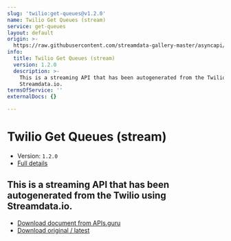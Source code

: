 ```yaml
---
slug: 'twilio:get-queues@v1.2.0'
name: Twilio Get Queues (stream)
service: get-queues
layout: default
origin: >-
  https://raw.githubusercontent.com/streamdata-gallery-master/asyncapi/master/_listings/twilio/twilio-get-queues-stream-async.md
info:
  title: Twilio Get Queues (stream)
  version: 1.2.0
  description: >-
    This is a streaming API that has been autogenerated from the Twilio using
    Streamdata.io.
termsOfService: ''
externalDocs: {}

---
```

# Twilio Get Queues (stream)

* Version: `1.2.0`
* [Full details](../html/twilio:get-queues@v1.2.0.html)



## This is a streaming API that has been autogenerated from the Twilio using Streamdata.io.



* [Download document from APIs.guru](https://raw.githubusercontent.com/APIs-guru/asyncapi-directory/master/docs/APIs/twilio%3Aget-queues%40v1.2.0.yaml)
* [Download original / latest](https://raw.githubusercontent.com/streamdata-gallery-master/asyncapi/master/_listings/twilio/twilio-get-queues-stream-async.md)

<script type="application/ld+json">
{
  "@context": "http://schema.org/",
  "@type": "WebAPI",
  "description": "This is a streaming API that has been autogenerated from the Twilio using Streamdata.io.",
  "documentation": "",

  "name": "Twilio Get Queues (stream)"
}
</script>
